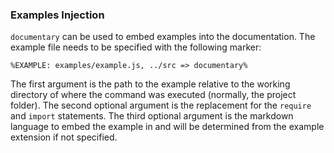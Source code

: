 ### Examples Injection

`documentary` can be used to embed examples into the documentation. The example file needs to be specified with the following marker:

```
%EXAMPLE: examples/example.js, ../src => documentary%
```

The first argument is the path to the example relative to the working directory of where the command was executed (normally, the project folder). The second optional argument is the replacement for the `require` and `import` statements. The third optional argument is the markdown language to embed the example in and will be determined from the example extension if not specified.
